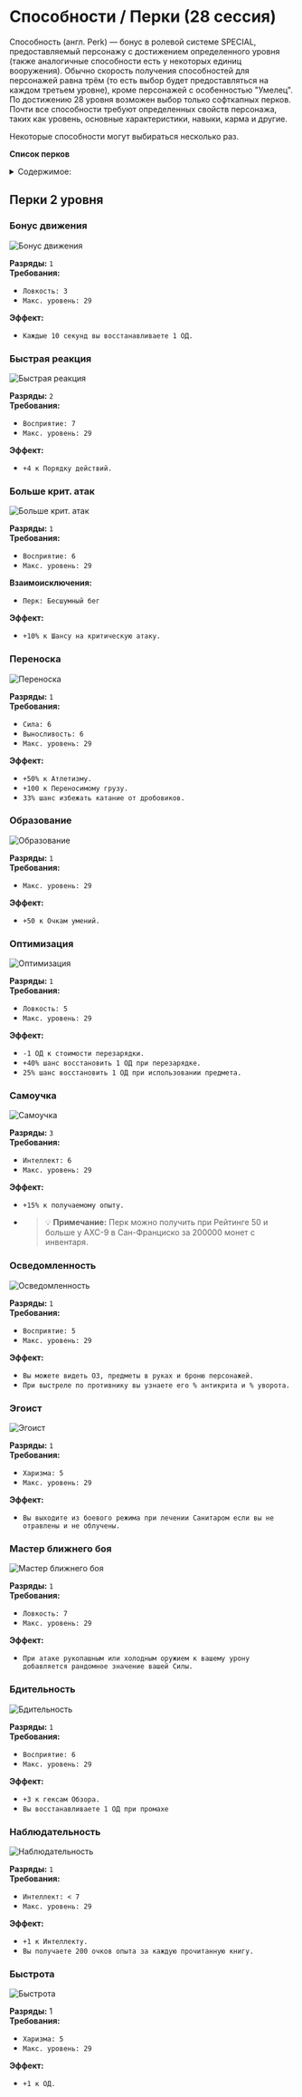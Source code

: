 # Способности / Перки (28 сессия)

Способность (англ. Perk) — бонус в ролевой системе SPECIAL, предоставляемый персонажу с достижением определенного уровня (также аналогичные способности есть у некоторых единиц вооружения). Обычно скорость получения способностей для персонажей равна трём (то есть выбор будет предоставляться на каждом третьем уровне), кроме персонажей с особенностью "Умелец". По достижению 28 уровня возможен выбор только софткапных перков. Почти все способности требуют определенных свойств персонажа, таких как уровень, основные характеристики, навыки, карма и другие.  

Некоторые способности могут выбираться несколько раз.

**Список перков**

<details markdown="1">
  <summary markdown="span">Содержимое:</summary>

  - [Перки 2 уровня](#перки-2-уровня)
  - [Перки 6 уровня](#)
  - [Перки 9 уровня](#)
  - [Перки 12 уровня](#)
  - [Перки 15 уровня](#)
  - [Перки 30 уровня](#)
  - [Перки после софт капа](#)
  - [Мастер перки](#)
  - [Квестовые перки](#)
  - [Функциональные перки](#)

</details>

## Перки 2 уровня

### Бонус движения
![Бонус движения](img/lvl2/Bonus_Move_bb.gif)

**Разряды:** `1`  
**Требования:**  
- `Ловкость: 3`
- `Макс. уровень: 29`

**Эффект:**  
- `Каждые 10 секунд вы восстанавливаете 1 ОД.`

### Быстрая реакция
![Быстрая реакция](img/lvl2/EARLYSEQ.gif)

**Разряды:** `2`  
**Требования:**  
- `Восприятие: 7`
- `Макс. уровень: 29`

**Эффект:**  
- `+4 к Порядку действий.`

### Больше крит. атак
![Больше крит. атак](img/lvl2/MORECRIT.gif)

**Разряды:** `1`  
**Требования:**  
- `Восприятие: 6`
- `Макс. уровень: 29`

**Взаимоисключения:**  
- `Перк: Бесшумный бег`

**Эффект:**  
- `+10% к Шансу на критическую атаку.`

### Переноска
![Переноска](img/lvl2/PACKANIM.gif)

**Разряды:** `1`  
**Требования:**  
- `Сила: 6`
- `Выносливость: 6`
- `Макс. уровень: 29`

**Эффект:**  
- `+50% к Атлетизму.`
- `+100 к Переносимому грузу.`
- `33% шанс избежать катание от дробовиков.`


### Образование
![Образование](img/lvl2/EDUCATED.gif)

**Разряды:** `1`  
**Требования:**  
- `Макс. уровень: 29`

**Эффект:**  
- `+50 к Очкам умений.`

### Оптимизация
![Оптимизация](img/lvl2/QUIKPOCK.gif)

**Разряды:** `1`  
**Требования:**  
- `Ловкость: 5`
- `Макс. уровень: 29`

**Эффект:**  
- `-1 ОД к стоимости перезарядки.`
- `+40% шанс восстановить 1 ОД при перезарядке.`
- `25% шанс восстановить 1 ОД при использовании предмета.`

### Самоучка
![Самоучка](img/lvl2/SWFTLERN.gif)

**Разряды:** `3`  
**Требования:**  
- `Интеллект: 6`
- `Макс. уровень: 29`

**Эффект:**  
- `+15% к получаемому опыту.`
- > 💡 **Примечание:** Перк можно получить при Рейтинге 50 и больше у АХС-9 в Сан-Франциско за 200000 монет с инвентаря.

### Осведомленность
![Осведомленность](img/lvl2/AWARENES.gif)

**Разряды:** `1`  
**Требования:**  
- `Восприятие: 5`
- `Макс. уровень: 29`

**Эффект:**  
- `Вы можете видеть ОЗ, предметы в руках и броню персонажей.`
- `При выстреле по противнику вы узнаете его % антикрита и % уворота.`

### Эгоист
![Эгоист](img/lvl2/Egoist_bb.gif)

**Разряды:** `1`  
**Требования:**  
- `Харизма: 5`
- `Макс. уровень: 29`

**Эффект:**  
- `Вы выходите из боевого режима при лечении Санитаром если вы не отравлены и не облучены.`

### Мастер ближнего боя
![Мастер ближнего боя](img/lvl2/Melee_Master_Sonora.gif)

**Разряды:** `1`  
**Требования:**  
- `Ловкость: 7`
- `Макс. уровень: 29`

**Эффект:**  
- `При атаке рукопашным или холодным оружием к вашему урону добавляется рандомное значение вашей Силы.`

### Бдительность
![Бдительность](img/lvl2/CAUTIOUS.gif)

**Разряды:** `1`  
**Требования:**  
- `Восприятие: 6`
- `Макс. уровень: 29`

**Эффект:**  
- `+3 к гексам Обзора.`
- `Вы восстанавливаете 1 ОД при промахе`

### Наблюдательность
![Наблюдательность](img/lvl2/Comprehension_bb.gif)

**Разряды:** `1`  
**Требования:**  
- `Интеллект: < 7`
- `Макс. уровень: 29`

**Эффект:**  
- `+1 к Интеллекту.`
- `Вы получаете 200 очков опыта за каждую прочитанную книгу.`

### Быстрота
![Быстрота](img/lvl2/PATHFNDR.gif)

**Разряды:** 1  
**Требования:**  
- `Харизма: 5`
- `Макс. уровень: 29`

**Эффект:**  
- `+1 к ОД.`